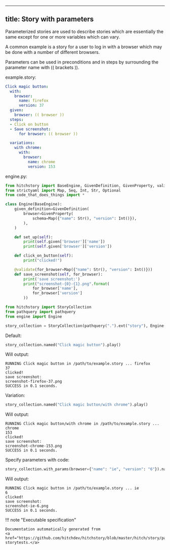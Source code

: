 
---
title: Story with parameters
---



Parameterized stories are used to describe stories
which are essentially the same except for one or more
variables which can vary.

A common example is a story for a user to log in with
a browser which may be done with a number of different
browsers.

Parameters can be used in preconditions and in steps
by surrounding the parameter name with (( brackets )).




example.story:

```yaml
Click magic button:
  with:
    browser:
      name: firefox
      version: 37
  given:
    browser: (( browser ))
  steps:
  - Click on button
  - Save screenshot:
      for browser: (( browser ))

  variations:
    with chrome:
      with:
        browser:
          name: chrome
          version: 153

```









engine.py:

```python
from hitchstory import BaseEngine, GivenDefinition, GivenProperty, validate
from strictyaml import Map, Seq, Int, Str, Optional
from code_that_does_things import *

class Engine(BaseEngine):
    given_definition=GivenDefinition(
        browser=GivenProperty(
            schema=Map({"name": Str(), "version": Int()}),
        ),
    )

    def set_up(self):
        print(self.given['browser']['name'])
        print(self.given['browser']['version'])

    def click_on_button(self):
        print("clicked!")

    @validate(for_browser=Map({"name": Str(), "version": Int()}))
    def save_screenshot(self, for_browser):
        print('save screenshot:')
        print("screenshot-{0}-{1}.png".format(
            for_browser['name'],
            for_browser['version']
        ))

```



```python
from hitchstory import StoryCollection
from pathquery import pathquery
from engine import Engine

story_collection = StoryCollection(pathquery(".").ext("story"), Engine())

```




Default:




```python
story_collection.named("Click magic button").play()

```

Will output:
```
RUNNING Click magic button in /path/to/example.story ... firefox
37
clicked!
save screenshot:
screenshot-firefox-37.png
SUCCESS in 0.1 seconds.
```






Variation:




```python
story_collection.named("Click magic button/with chrome").play()

```

Will output:
```
RUNNING Click magic button/with chrome in /path/to/example.story ... chrome
153
clicked!
save screenshot:
screenshot-chrome-153.png
SUCCESS in 0.1 seconds.
```






Specify parameters with code:




```python
story_collection.with_params(browser={"name": "ie", "version": "6"}).named("Click magic button").play()

```

Will output:
```
RUNNING Click magic button in /path/to/example.story ... ie
6
clicked!
save screenshot:
screenshot-ie-6.png
SUCCESS in 0.1 seconds.
```











!!! note "Executable specification"

    Documentation automatically generated from 
    <a href="https://github.com/hitchdev/hitchstory/blob/master/hitch/story/parameterization.story">parameterization.story
    storytests.</a>

